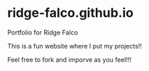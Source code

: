 # ridge-falco.github.io
Portfolio for Ridge Falco

This is a fun website where I put my projects!!

Feel free to fork and imporve as you feel!!!
